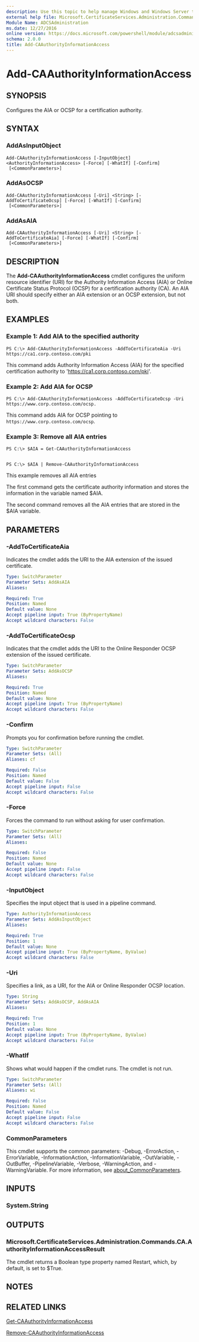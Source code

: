 ```yaml
---
description: Use this topic to help manage Windows and Windows Server technologies with Windows PowerShell.
external help file: Microsoft.CertificateServices.Administration.Commands.dll-Help.xml
Module Name: ADCSAdministration
ms.date: 12/27/2016
online version: https://docs.microsoft.com/powershell/module/adcsadministration/add-caauthorityinformationaccess?view=windowsserver2022-ps&wt.mc_id=ps-gethelp
schema: 2.0.0
title: Add-CAAuthorityInformationAccess
---
```


# Add-CAAuthorityInformationAccess

## SYNOPSIS
Configures the AIA or OCSP for a certification authority.

## SYNTAX

### AddAsInputObject
```
Add-CAAuthorityInformationAccess [-InputObject] <AuthorityInformationAccess> [-Force] [-WhatIf] [-Confirm]
 [<CommonParameters>]
```

### AddAsOCSP
```
Add-CAAuthorityInformationAccess [-Uri] <String> [-AddToCertificateOcsp] [-Force] [-WhatIf] [-Confirm]
 [<CommonParameters>]
```

### AddAsAIA
```
Add-CAAuthorityInformationAccess [-Uri] <String> [-AddToCertificateAia] [-Force] [-WhatIf] [-Confirm]
 [<CommonParameters>]
```

## DESCRIPTION
The **Add-CAAuthorityInformationAccess** cmdlet configures the uniform resource identifier (URI) for the Authority Information Access (AIA) or Online Certificate Status Protocol (OCSP) for a certification authority (CA).
An AIA URI should specify either an AIA extension or an OCSP extension, but not both.

## EXAMPLES

### Example 1: Add AIA to the specified authority
```
PS C:\> Add-CAAuthorityInformationAccess -AddToCertificateAia -Uri https://ca1.corp.contoso.com/pki
```

This command adds Authority Information Access (AIA) for the specified certification authority to 'https://ca1.corp.contoso.com/pki'.

### Example 2: Add AIA for OCSP
```
PS C:\> Add-CAAuthorityInformationAccess -AddToCertificateOcsp -Uri https://www.corp.contoso.com/ocsp.
```

This command adds AIA for OCSP pointing to `https://www.corp.contoso.com/ocsp`.

### Example 3: Remove all AIA entries
```
PS C:\> $AIA = Get-CAAuthorityInformationAccess


PS C:\> $AIA | Remove-CAAuthorityInformationAccess
```

This example removes all AIA entries

The first command gets the certificate authority information and stores the information in the variable named $AIA.

The second command removes all the AIA entries that are stored in the $AIA variable.

## PARAMETERS

### -AddToCertificateAia
Indicates the cmdlet adds the URI to the AIA extension of the issued certificate.

```yaml
Type: SwitchParameter
Parameter Sets: AddAsAIA
Aliases: 

Required: True
Position: Named
Default value: None
Accept pipeline input: True (ByPropertyName)
Accept wildcard characters: False
```

### -AddToCertificateOcsp
Indicates that the cmdlet adds the URI to the Online Responder OCSP extension of the issued certificate.

```yaml
Type: SwitchParameter
Parameter Sets: AddAsOCSP
Aliases: 

Required: True
Position: Named
Default value: None
Accept pipeline input: True (ByPropertyName)
Accept wildcard characters: False
```

### -Confirm
Prompts you for confirmation before running the cmdlet.

```yaml
Type: SwitchParameter
Parameter Sets: (All)
Aliases: cf

Required: False
Position: Named
Default value: False
Accept pipeline input: False
Accept wildcard characters: False
```

### -Force
Forces the command to run without asking for user confirmation.

```yaml
Type: SwitchParameter
Parameter Sets: (All)
Aliases: 

Required: False
Position: Named
Default value: None
Accept pipeline input: False
Accept wildcard characters: False
```

### -InputObject
Specifies the input object that is used in a pipeline command.

```yaml
Type: AuthorityInformationAccess
Parameter Sets: AddAsInputObject
Aliases: 

Required: True
Position: 1
Default value: None
Accept pipeline input: True (ByPropertyName, ByValue)
Accept wildcard characters: False
```

### -Uri
Specifies a link, as a URI, for the AIA or Online Responder OCSP location.

```yaml
Type: String
Parameter Sets: AddAsOCSP, AddAsAIA
Aliases: 

Required: True
Position: 1
Default value: None
Accept pipeline input: True (ByPropertyName, ByValue)
Accept wildcard characters: False
```

### -WhatIf
Shows what would happen if the cmdlet runs.
The cmdlet is not run.

```yaml
Type: SwitchParameter
Parameter Sets: (All)
Aliases: wi

Required: False
Position: Named
Default value: False
Accept pipeline input: False
Accept wildcard characters: False
```

### CommonParameters
This cmdlet supports the common parameters: -Debug, -ErrorAction, -ErrorVariable, -InformationAction, -InformationVariable, -OutVariable, -OutBuffer, -PipelineVariable, -Verbose, -WarningAction, and -WarningVariable. For more information, see [about_CommonParameters](https://go.microsoft.com/fwlink/?LinkID=113216).

## INPUTS

### System.String

## OUTPUTS

### Microsoft.CertificateServices.Administration.Commands.CA.AuthorityInformationAccessResult
The cmdlet returns a Boolean type property named Restart, which, by default, is set to $True.

## NOTES

## RELATED LINKS

[Get-CAAuthorityInformationAccess](./Get-CAAuthorityInformationAccess.md)

[Remove-CAAuthorityInformationAccess](./Remove-CAAuthorityInformationAccess.md)

